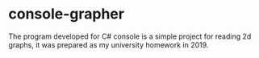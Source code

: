 # console-grapher
 The program developed for C# console is a simple project for reading 2d graphs, it was prepared as my university homework in 2019. 

